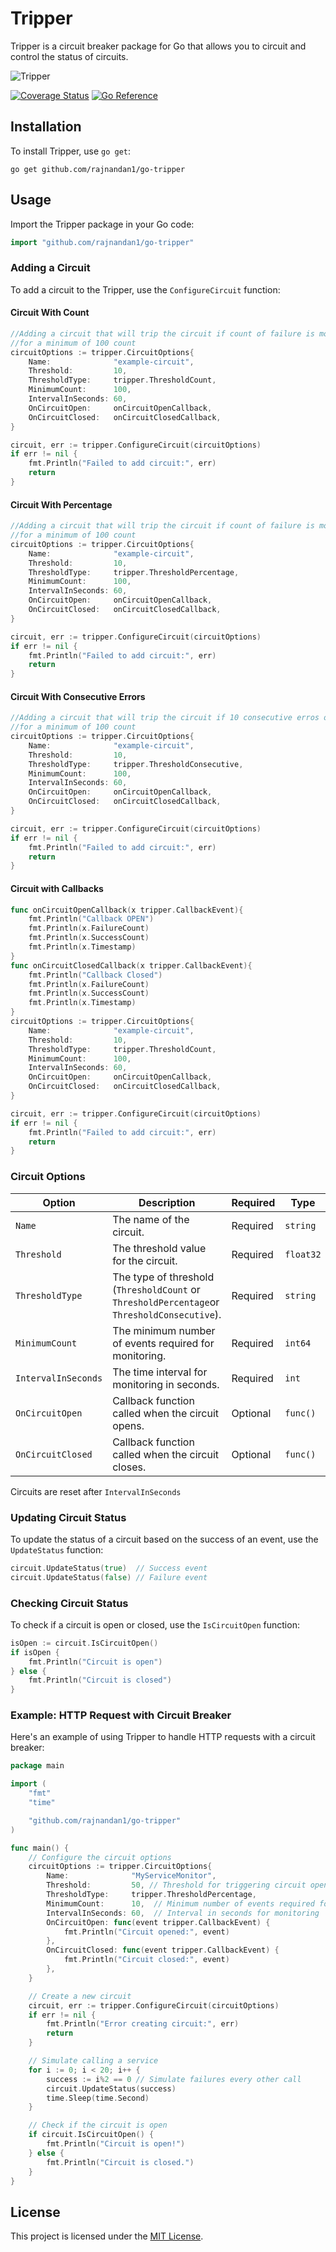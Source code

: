  
# Tripper

Tripper is a circuit breaker package for Go that allows you to circuit and control the status of circuits.

![Tripper](https://github.com/rajnandan1/go-tripper/assets/16224367/ba0b329c-6aa7-4d5f-aa35-4f7d28e9e3bf)

[![Coverage Status](https://coveralls.io/repos/github/rajnandan1/go-tripper/badge.svg?branch=main)](https://coveralls.io/github/rajnandan1/go-tripper?branch=main) [![Go Reference](https://pkg.go.dev/badge/github.com/rajnandan1/go-tripper.svg)](https://pkg.go.dev/github.com/rajnandan1/go-tripper)

## Installation

To install Tripper, use `go get`:

```shell
go get github.com/rajnandan1/go-tripper
```

## Usage

Import the Tripper package in your Go code:

```go
import "github.com/rajnandan1/go-tripper"
```



### Adding a Circuit

To add a circuit to the Tripper, use the `ConfigureCircuit` function:

#### Circuit With Count

```go
//Adding a circuit that will trip the circuit if count of failure is more than 10 in 1 minute
//for a minimum of 100 count
circuitOptions := tripper.CircuitOptions{
    Name:              "example-circuit",
    Threshold:         10,
    ThresholdType:     tripper.ThresholdCount,
    MinimumCount:      100,
    IntervalInSeconds: 60,
    OnCircuitOpen:     onCircuitOpenCallback,
    OnCircuitClosed:   onCircuitClosedCallback,
}

circuit, err := tripper.ConfigureCircuit(circuitOptions)
if err != nil {
    fmt.Println("Failed to add circuit:", err)
    return
}
```

#### Circuit With Percentage
```go
//Adding a circuit that will trip the circuit if count of failure is more than 10% in 1 minute
//for a minimum of 100 count
circuitOptions := tripper.CircuitOptions{
    Name:              "example-circuit",
    Threshold:         10,
    ThresholdType:     tripper.ThresholdPercentage,
    MinimumCount:      100,
    IntervalInSeconds: 60,
    OnCircuitOpen:     onCircuitOpenCallback,
    OnCircuitClosed:   onCircuitClosedCallback,
}

circuit, err := tripper.ConfigureCircuit(circuitOptions)
if err != nil {
    fmt.Println("Failed to add circuit:", err)
    return
}
```

#### Circuit With Consecutive Errors
```go
//Adding a circuit that will trip the circuit if 10 consecutive erros occur in 1 minute
//for a minimum of 100 count
circuitOptions := tripper.CircuitOptions{
    Name:              "example-circuit",
    Threshold:         10,
    ThresholdType:     tripper.ThresholdConsecutive,
    MinimumCount:      100,
    IntervalInSeconds: 60,
    OnCircuitOpen:     onCircuitOpenCallback,
    OnCircuitClosed:   onCircuitClosedCallback,
}

circuit, err := tripper.ConfigureCircuit(circuitOptions)
if err != nil {
    fmt.Println("Failed to add circuit:", err)
    return
}
```

#### Circuit with Callbacks
```go
func onCircuitOpenCallback(x tripper.CallbackEvent){
    fmt.Println("Callback OPEN")
	fmt.Println(x.FailureCount)
	fmt.Println(x.SuccessCount)
	fmt.Println(x.Timestamp)
}
func onCircuitClosedCallback(x tripper.CallbackEvent){
    fmt.Println("Callback Closed")
	fmt.Println(x.FailureCount)
	fmt.Println(x.SuccessCount)
	fmt.Println(x.Timestamp)
}
circuitOptions := tripper.CircuitOptions{
    Name:              "example-circuit",
    Threshold:         10,
    ThresholdType:     tripper.ThresholdCount,
    MinimumCount:      100,
    IntervalInSeconds: 60,
    OnCircuitOpen:     onCircuitOpenCallback,
    OnCircuitClosed:   onCircuitClosedCallback,
}

circuit, err := tripper.ConfigureCircuit(circuitOptions)
if err != nil {
    fmt.Println("Failed to add circuit:", err)
    return
}
```
### Circuit Options

| Option              | Description                                                  | Required | Type       |
|---------------------|--------------------------------------------------------------|----------|------------|
| `Name`              | The name of the circuit.                                     | Required | `string`   |
| `Threshold`         | The threshold value for the circuit.                          | Required | `float32` |
| `ThresholdType`     | The type of threshold (`ThresholdCount` or `ThresholdPercentage`or `ThresholdConsecutive`). | Required | `string`  |
| `MinimumCount`      | The minimum number of events required for monitoring.         | Required | `int64`   |
| `IntervalInSeconds` | The time interval for monitoring in seconds.                  | Required | `int`     |
| `OnCircuitOpen`     | Callback function called when the circuit opens.              | Optional | `func()`  |
| `OnCircuitClosed`   | Callback function called when the circuit closes.             | Optional | `func()`  |

Circuits are reset after `IntervalInSeconds`

### Updating Circuit Status

To update the status of a circuit based on the success of an event, use the `UpdateStatus` function:

```go
circuit.UpdateStatus(true)  // Success event
circuit.UpdateStatus(false) // Failure event
```

### Checking Circuit Status

To check if a circuit is open or closed, use the `IsCircuitOpen` function:

```go
isOpen := circuit.IsCircuitOpen()
if isOpen {
    fmt.Println("Circuit is open")
} else {
    fmt.Println("Circuit is closed")
}
```
 

### Example: HTTP Request with Circuit Breaker

Here's an example of using Tripper to handle HTTP requests with a circuit breaker:

```go
package main

import (
    "fmt"
    "time"

    "github.com/rajnandan1/go-tripper"
)

func main() {
    // Configure the circuit options
    circuitOptions := tripper.CircuitOptions{
        Name:              "MyServiceMonitor",
        Threshold:         50, // Threshold for triggering circuit open (percentage)
        ThresholdType:     tripper.ThresholdPercentage,
        MinimumCount:      10,  // Minimum number of events required for monitoring
        IntervalInSeconds: 60,  // Interval in seconds for monitoring
        OnCircuitOpen: func(event tripper.CallbackEvent) {
            fmt.Println("Circuit opened:", event)
        },
        OnCircuitClosed: func(event tripper.CallbackEvent) {
            fmt.Println("Circuit closed:", event)
        },
    }

    // Create a new circuit
    circuit, err := tripper.ConfigureCircuit(circuitOptions)
    if err != nil {
        fmt.Println("Error creating circuit:", err)
        return
    }

    // Simulate calling a service
    for i := 0; i < 20; i++ {
        success := i%2 == 0 // Simulate failures every other call
        circuit.UpdateStatus(success)
        time.Sleep(time.Second)
    }

    // Check if the circuit is open
    if circuit.IsCircuitOpen() {
        fmt.Println("Circuit is open!")
    } else {
        fmt.Println("Circuit is closed.")
    }
}
```

## License

This project is licensed under the [MIT License](LICENSE).
 